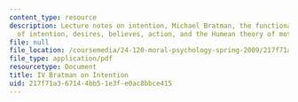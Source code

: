 ```yaml
---
content_type: resource
description: Lecture notes on intention, Michael Bratman, the functional benefits
  of intention, desires, believes, action, and the Humean theory of motivation.
file: null
file_location: /coursemedia/24-120-moral-psychology-spring-2009/217f71a367144bb51e3fe0ac8bbce415_MIT24_120s09_lec04.pdf
file_type: application/pdf
resourcetype: Document
title: IV Bratman on Intention
uid: 217f71a3-6714-4bb5-1e3f-e0ac8bbce415
---
```

